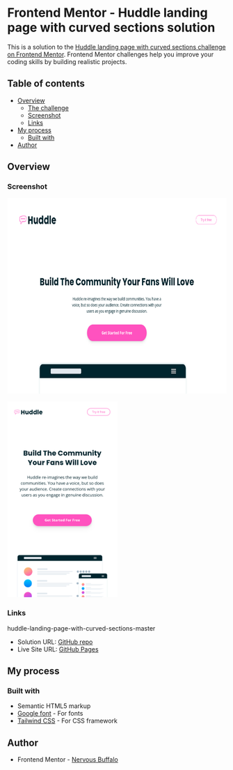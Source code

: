 # Frontend Mentor - Huddle landing page with curved sections solution

This is a solution to the [Huddle landing page with curved sections challenge on Frontend Mentor](https://www.frontendmentor.io/challenges/huddle-landing-page-with-curved-sections-5ca5ecd01e82137ec91a50f2). Frontend Mentor challenges help you improve your coding skills by building realistic projects. 

## Table of contents

- [Overview](#overview)
  - [The challenge](#the-challenge)
  - [Screenshot](#screenshot)
  - [Links](#links)
- [My process](#my-process)
  - [Built with](#built-with)
- [Author](#author)

## Overview

### Screenshot

[<img src="./Screenshot_desktop.png" height="450px"/>](./Screenshot_desktop.png)

[<img src="./Screenshot_mobile.png" height="450px"/>](./Screenshot_mobile.png)


### Links
huddle-landing-page-with-curved-sections-master
- Solution URL: [GitHub repo](https://github.com/mathieuc22/huddle-landing-page-with-curved-sections-master)
- Live Site URL: [GitHub Pages](https://mathieuc22.github.io/huddle-landing-page-with-curved-sections-master/)

## My process

### Built with

- Semantic HTML5 markup
- [Google font](https://fonts.googleapis.com) - For fonts
- [Tailwind CSS](https://tailwindcss.com/) - For CSS framework

## Author

- Frontend Mentor - [Nervous Buffalo](https://www.frontendmentor.io/profile/mathieuc22)